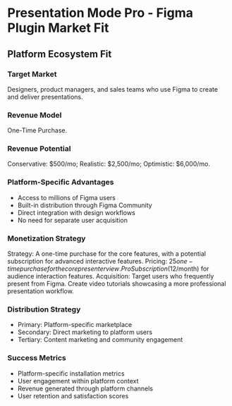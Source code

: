 # Presentation Mode Pro - Figma Plugin Market Fit

## Platform Ecosystem Fit

### Target Market
Designers, product managers, and sales teams who use Figma to create and deliver presentations.

### Revenue Model
One-Time Purchase.

### Revenue Potential
Conservative: $500/mo; Realistic: $2,500/mo; Optimistic: $6,000/mo.

### Platform-Specific Advantages
- Access to millions of Figma users
- Built-in distribution through Figma Community
- Direct integration with design workflows
- No need for separate user acquisition

### Monetization Strategy
Strategy: A one-time purchase for the core features, with a potential subscription for advanced interactive features. Pricing: $25 one-time purchase for the core presenter view. Pro Subscription ($12/month) for audience interaction features. Acquisition: Target users who frequently present from Figma. Create video tutorials showcasing a more professional presentation workflow.

### Distribution Strategy
- Primary: Platform-specific marketplace
- Secondary: Direct marketing to platform users
- Tertiary: Content marketing and community engagement

### Success Metrics
- Platform-specific installation metrics
- User engagement within platform context
- Revenue generated through platform channels
- User retention and satisfaction scores
